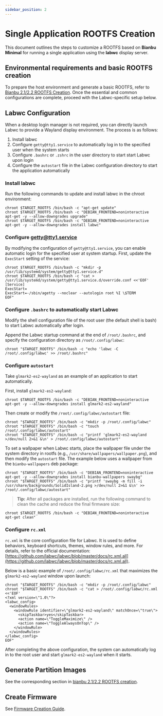```yaml
---
sidebar_position: 2
---
```


# Single Application ROOTFS Creation

This document outlines the steps to customize a ROOTFS based on **Bianbu Minimal** for running a single application using the **labwc** display server.


## Environmental requirements and basic ROOTFS creation

To prepare the host environment and generate a basic ROOTFS, refer to [Bianbu 2.1/2.2 ROOTFS Creation](./bianbu_2.1_rootfs_create.md). Once the essential and common configurations are complete, proceed with the Labwc-specific setup below.

## Labwc Configuration

When a desktop login manager is not required, you can directly launch Labwc to provide a Wayland display environment. The process is as follows:

1. Install labwc
2. Configure `getty@tty1.service` to automatically log in to the specified user when the system starts
3. Configure `.bashrc` or `.zshrc` in the user directory to start start Labwc upon login  
4. Configure the `autostart` file in the Labwc configuration directory to start the application automatically  

### Install labwc

Run the following commands to update and install labwc in the chroot environment:

```shell
chroot $TARGET_ROOTFS /bin/bash -c "apt-get update"
chroot $TARGET_ROOTFS /bin/bash -c "DEBIAN_FRONTEND=noninteractive apt-get -y --allow-downgrades upgrade"
chroot $TARGET_ROOTFS /bin/bash -c "DEBIAN_FRONTEND=noninteractive apt-get -y --allow-downgrades install labwc"
```

### Configure getty@tty1.service

By modifying the configuration of `getty@tty1.service`, you can enable automatic login for the specified user at system startup. First, update the `ExecStart` setting of the service:

```shell
chroot $TARGET_ROOTFS /bin/bash -c "mkdir -p /usr/lib/systemd/system/getty@tty1.service.d"
chroot $TARGET_ROOTFS /bin/bash -c "cat > /usr/lib/systemd/system/getty@tty1.service.d/override.conf <<'EOF'
[Service]
ExecStart=
ExecStart=-/sbin/agetty --noclear --autologin root %I \$TERM
EOF"
```

### Configure `.bashrc` to automatically start Labwc

Modify the shell configuration file of the root user (the default shell is bash) to start Labwc automatically after login.

Append the Labwc startup command at the end of `/root/.bashrc`, and specify the configuration directory as `/root/.config/labwc`:

```shell
chroot "$TARGET_ROOTFS" /bin/bash -c "echo 'labwc -C /root/.config/labwc' >> /root/.bashrc"
```

### Configure `autostart`

Take `glmark2-es2-wayland` as an example of an application to start automatically.

First, install `glmark2-es2-wayland`:

```shell
chroot $TARGET_ROOTFS /bin/bash -c "DEBIAN_FRONTEND=noninteractive apt-get -y --allow-downgrades install glmark2-es2-wayland"
```

Then create or modify the `/root/.config/labwc/autostart` file:

```shell
chroot "$TARGET_ROOTFS" /bin/bash -c "mkdir -p /root/.config/labwc"
chroot "$TARGET_ROOTFS" /bin/bash -c "touch /root/.config/labwc/autostart"
chroot "$TARGET_ROOTFS" /bin/bash -c "printf 'glmark2-es2-wayland >/dev/null 2>&1 &\n' > /root/.config/labwc/autostart"
```

To set a wallpaper when Labwc starts, place the wallpaper file under the system directory in rootfs (e.g., `/usr/share/wallpapers/wallpaper.png`), and then modify the `autostart` file. The example below uses a wallpaper from the `bianbu-wallpapers` deb package:

```shell
chroot "$TARGET_ROOTFS" /bin/bash -c "DEBIAN_FRONTEND=noninteractive apt-get -y --allow-downgrades install bianbu-wallpapers swaybg"
chroot "$TARGET_ROOTFS" /bin/bash -c "printf 'swaybg -m fill -i /usr/share/backgrounds/SolidIsland-2.png >/dev/null 2>&1 &\n' >> /root/.config/labwc/autostart"
```

> **Tip:** After all packages are installed, run the following command to clean the cache and reduce the final firmware size:

```shell
chroot $TARGET_ROOTFS /bin/bash -c "DEBIAN_FRONTEND=noninteractive apt-get clean"
```

### Configure `rc.xml`

`rc.xml` is the core configuration file for Labwc. It is used to define behaviors, keyboard shortcuts, themes, window rules, and more. For details, refer to the official documentation: [https://github.com/labwc/labwc/blob/master/docs/rc.xml.all](https://github.com/labwc/labwc/blob/master/docs/rc.xml.all).

Below is a basic example of `/root/.config/labwc/rc.xml` that maximizes the `glmark2-es2-wayland` window upon launch:

```shell
chroot "$TARGET_ROOTFS" /bin/bash -c "mkdir -p /root/.config/labwc"
chroot "$TARGET_ROOTFS" /bin/bash -c "cat > /root/.config/labwc/rc.xml <<'EOF'
<?xml version=\"1.0\"?>
<labwc_config>
  <windowRules>
    <windowRule identifier=\"glmark2-es2-wayland\" matchOnce=\"true\">
      <skipTaskbar>yes</skipTaskbar>
      <action name=\"ToggleMaximize\" />
      <action name=\"ToggleAlwaysOnTop\" />
    </windowRule>
  </windowRules>
</labwc_config>
EOF"
```

After completing the above configuration, the system can automatically log in to the root user and start `glmark2-es2-wayland` when it starts.

## Generate Partition Images

See the corresponding section in [bianbu 2.1/2.2 ROOTFS creation](./bianbu_2.1_rootfs_create.md).

## Create Firmware

See [Firmware Creation Guide](./image).
